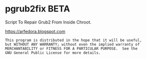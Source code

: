 # pgrub2fix BETA
Script To Repair Grub2 From Inside Chroot.

https://arfedora.blogspot.com


    This program is distributed in the hope that it will be useful,
    but WITHOUT ANY WARRANTY; without even the implied warranty of
    MERCHANTABILITY or FITNESS FOR A PARTICULAR PURPOSE.  See the
    GNU General Public License for more details.
